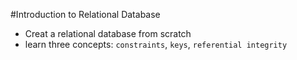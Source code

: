 #Introduction to Relational Database
+ Creat a relational database from scratch
+ learn three concepts: `constraints`, `keys`, `referential integrity`
